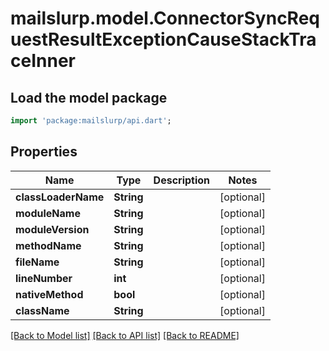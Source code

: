 # mailslurp.model.ConnectorSyncRequestResultExceptionCauseStackTraceInner

## Load the model package
```dart
import 'package:mailslurp/api.dart';
```

## Properties
Name | Type | Description | Notes
------------ | ------------- | ------------- | -------------
**classLoaderName** | **String** |  | [optional] 
**moduleName** | **String** |  | [optional] 
**moduleVersion** | **String** |  | [optional] 
**methodName** | **String** |  | [optional] 
**fileName** | **String** |  | [optional] 
**lineNumber** | **int** |  | [optional] 
**nativeMethod** | **bool** |  | [optional] 
**className** | **String** |  | [optional] 

[[Back to Model list]](../README#documentation-for-models) [[Back to API list]](../README#documentation-for-api-endpoints) [[Back to README]](../README)


